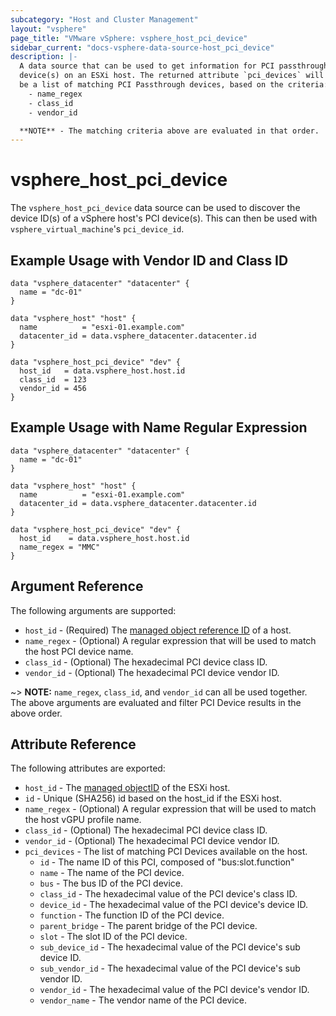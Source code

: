 ```yaml
---
subcategory: "Host and Cluster Management"
layout: "vsphere"
page_title: "VMware vSphere: vsphere_host_pci_device"
sidebar_current: "docs-vsphere-data-source-host_pci_device"
description: |-
  A data source that can be used to get information for PCI passthrough
  device(s) on an ESXi host. The returned attribute `pci_devices` will
  be a list of matching PCI Passthrough devices, based on the criteria:
    - name_regex
    - class_id
    - vendor_id

  **NOTE** - The matching criteria above are evaluated in that order.
---
```


# vsphere_host_pci_device

The `vsphere_host_pci_device` data source can be used to discover the device ID(s)
of a vSphere host's PCI device(s). This can then be used with
`vsphere_virtual_machine`'s `pci_device_id`.

## Example Usage with Vendor ID and Class ID

```hcl
data "vsphere_datacenter" "datacenter" {
  name = "dc-01"
}

data "vsphere_host" "host" {
  name          = "esxi-01.example.com"
  datacenter_id = data.vsphere_datacenter.datacenter.id
}

data "vsphere_host_pci_device" "dev" {
  host_id   = data.vsphere_host.host.id
  class_id  = 123
  vendor_id = 456
}
```

## Example Usage with Name Regular Expression

```hcl
data "vsphere_datacenter" "datacenter" {
  name = "dc-01"
}

data "vsphere_host" "host" {
  name          = "esxi-01.example.com"
  datacenter_id = data.vsphere_datacenter.datacenter.id
}

data "vsphere_host_pci_device" "dev" {
  host_id    = data.vsphere_host.host.id
  name_regex = "MMC"
}
```

## Argument Reference

The following arguments are supported:

* `host_id` - (Required) The [managed object reference ID][docs-about-morefs] of a host.
* `name_regex` - (Optional) A regular expression that will be used to match the
   host PCI device name.
* `class_id` - (Optional) The hexadecimal PCI device class ID.
* `vendor_id` - (Optional) The hexadecimal PCI device vendor ID.

[docs-about-morefs]: /docs/providers/vsphere/index.html#use-of-managed-object-references-by-the-vsphere-provider

~> **NOTE:** `name_regex`, `class_id`, and `vendor_id` can all be used together.
The above arguments are evaluated and filter PCI Device results in the above order.

## Attribute Reference

The following attributes are exported:

* `host_id` - The [managed objectID][docs-about-morefs] of the ESXi host.
* `id` - Unique (SHA256) id based on the host_id if the ESXi host.
* `name_regex` - (Optional) A regular expression that will be used to match the
  host vGPU profile name.
* `class_id` - (Optional) The hexadecimal PCI device class ID.
* `vendor_id` - (Optional) The hexadecimal PCI device vendor ID.
* `pci_devices` - The list of matching PCI Devices available on the host.
  * `id` - The name ID of this PCI, composed of "bus:slot.function"
  * `name` - The name of the PCI device.
  * `bus` - The bus ID of the PCI device.
  * `class_id` - The hexadecimal value of the PCI device's class ID.
  * `device_id` - The hexadecimal value of the PCI device's device ID.
  * `function` - The function ID of the PCI device.
  * `parent_bridge` - The parent bridge of the PCI device.
  * `slot` - The slot ID of the PCI device.
  * `sub_device_id` - The hexadecimal value of the PCI device's sub device ID.
  * `sub_vendor_id` - The hexadecimal value of the PCI device's sub vendor ID.
  * `vendor_id` - The hexadecimal value of the PCI device's vendor ID.
  * `vendor_name` - The vendor name of the PCI device.
